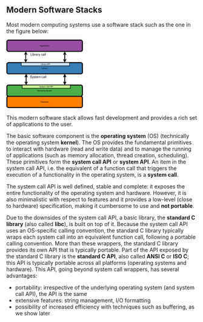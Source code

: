 ## Modern Software Stacks

Most modern computing systems use a software stack such as the one in the figure below:

<img src="../media/modern-sw-stack.svg" alt="Modern Software Stack" width="40%" />

This modern software stack allows fast development and provides a rich set of applications to the user.

The basic software component is the **operating system** (OS) (technically the operating system **kernel**).
The OS provides the fundamental primitives to interact with hardware (read and write data) and to manage the running of applications (such as memory allocation, thread creation, scheduling).
These primitives form the **system call API** or **system API**.
An item in the system call API, i.e. the equivalent of a function call that triggers the execution of a functionality in the operating system, is a **system call**.

The system call API is well defined, stable and complete: it exposes the entire functionality of the operating system and hardware.
However, it is also minimalistic with respect to features and it provides a low-level (close to hardware) specification, making it cumbersome to use and **not portable**.

Due to the downsides of the system call API, a basic library, the **standard C library** (also called **libc**), is built on top of it.
Because the system call API uses an OS-specific calling convention, the standard C library typically wraps each system call into an equivalent function call, following a portable calling convention.
More than these wrappers, the standard C library provides its own API that is typically portable.
Part of the API exposed by the standard C library is the **standard C API**, also called **ANSI C** or **ISO C**;
this API is typically portable across all platforms (operating systems and hardware).
This API, going beyond system call wrappers, has several advantages:
* portability: irrespective of the underlying operating system (and system call API), the API is the same
* extensive features: string management, I/O formatting
* possibility of increased efficiency with techniques such as buffering, as we show later
